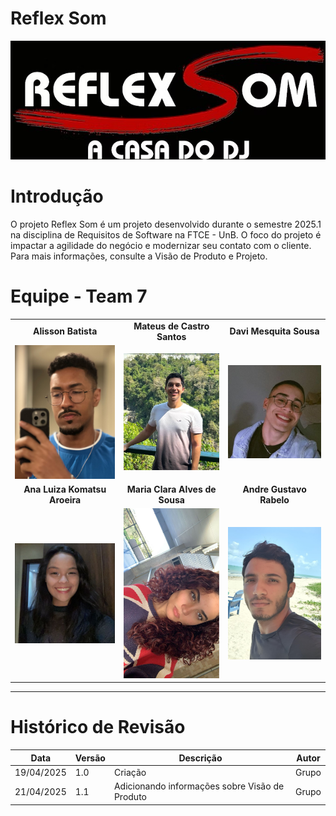 # Reflex Som

![Logo](ReflexSomLogo.PNG)

# Introdução

O projeto Reflex Som é um projeto desenvolvido durante o semestre 2025.1 na disciplina de Requisitos de Software na FTCE - UnB. O foco do projeto é impactar a agilidade do negócio e modernizar seu contato com o cliente. Para mais informações, consulte a Visão de Produto e Projeto.

# Equipe - Team 7

<table style="text-align: center;">
  <tr>
    <td><strong>Alisson Batista</strong></td>
    <td><strong>Mateus de Castro Santos</strong></td>
    <td><strong>Davi Mesquita Sousa</strong></td>
  </tr>
  <tr>
    <td><img src="imagens/alissonreflexdevs.jpeg" class="img-circular"></td>
    <td><img src="imagens/mateusreflexdevs.jpeg" class="img-circular"></td>
    <td><img src="imagens/fotoDePerfil.jpg" class="img-circular"></td>
  </tr>
  <tr>
    <td><strong>Ana Luiza Komatsu Aroeira</strong></td>
    <td><strong>Maria Clara Alves de Sousa</strong></td>
    <td><strong>Andre Gustavo Rabelo</strong></td>
  </tr>
  <tr>
    <td><img src="imagens/anareflexdevs.jpeg" class="img-circular"></td>
    <td><img src="imagens/clarareflexdevs.jpeg" class="img-circular"></td>
    <td><img src="imagens/andrereflexdevs.jpeg" class="img-circular"></td>
  </tr>
</table>


---

# Histórico de Revisão

| Data        | Versão | Descrição                                                                 | Autor   |
|-------------|--------|---------------------------------------------------------------------------|---------|
| 19/04/2025  | 1.0    | Criação            | Grupo   |
| 21/04/2025  | 1.1    | Adicionando informações sobre Visão de Produto                                         | Grupo   |



